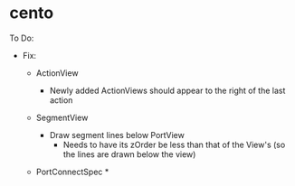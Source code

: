 cento
=====

To Do:
* Fix:
  * ActionView
    * Newly added ActionViews should appear to the right of the last action

  * SegmentView
    * Draw segment lines below PortView
      * Needs to have its zOrder be less than that of the View's (so the lines are drawn below the view)

  * PortConnectSpec
    *
